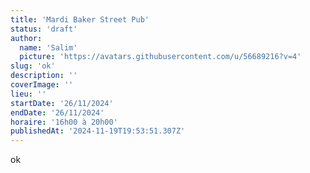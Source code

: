 ```yaml
---
title: 'Mardi Baker Street Pub'
status: 'draft'
author:
  name: 'Salim'
  picture: 'https://avatars.githubusercontent.com/u/56689216?v=4'
slug: 'ok'
description: ''
coverImage: ''
lieu: ''
startDate: '26/11/2024'
endDate: '26/11/2024'
horaire: '16h00 à 20h00'
publishedAt: '2024-11-19T19:53:51.307Z'
---
```


ok